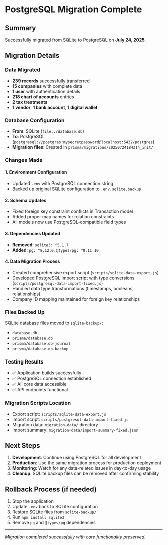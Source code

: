 # PostgreSQL Migration Complete

## Summary
Successfully migrated from SQLite to PostgreSQL on **July 24, 2025**.

## Migration Details

### Data Migrated
- **239 records** successfully transferred
- **15 companies** with complete data
- **1 user** with authentication details
- **218 chart of accounts** entries
- **2 tax treatments**
- **1 vendor**, **1 bank account**, **1 digital wallet**

### Database Configuration
- **From**: SQLite (`file:./database.db`)
- **To**: PostgreSQL (`postgresql://postgres:mysecretpassword@localhost:5432/postgres`)
- **Migration files**: Created in `prisma/migrations/20250724184314_init/`

### Changes Made

#### 1. Environment Configuration
- Updated `.env` with PostgreSQL connection string
- Backed up original SQLite configuration to `.env.sqlite.backup`

#### 2. Schema Updates
- Fixed foreign key constraint conflicts in Transaction model
- Added proper map names for relation constraints
- All models now use PostgreSQL-compatible field types

#### 3. Dependencies Updated
- **Removed**: `sqlite3: ^5.1.7`
- **Added**: `pg: ^8.12.0`, `@types/pg: ^8.11.10`

#### 4. Data Migration Process
- Created comprehensive export script (`scripts/sqlite-data-export.js`)
- Developed PostgreSQL import script with type conversions (`scripts/postgresql-data-import-fixed.js`)
- Handled data type transformations (timestamps, booleans, relationships)
- Company ID mapping maintained for foreign key relationships

### Files Backed Up
SQLite database files moved to `sqlite-backup/`:
- `database.db`
- `prisma/database.db`
- `prisma/database.db-journal`
- `prisma/database.db.backup`

### Testing Results
- ✅ Application builds successfully
- ✅ PostgreSQL connection established
- ✅ All core data accessible
- ✅ API endpoints functional

### Migration Scripts Location
- Export script: `scripts/sqlite-data-export.js`
- Import script: `scripts/postgresql-data-import-fixed.js`
- Migration data: `migration-data/` directory
- Import summary: `migration-data/import-summary-fixed.json`

## Next Steps
1. **Development**: Continue using PostgreSQL for all development
2. **Production**: Use the same migration process for production deployment
3. **Monitoring**: Watch for any data-related issues in day-to-day usage
4. **Cleanup**: SQLite backup files can be removed after confirming stability

## Rollback Process (if needed)
1. Stop the application
2. Update `.env` back to SQLite configuration
3. Restore SQLite files from `sqlite-backup/`
4. Run `npm install sqlite3`
5. Remove `pg` and `@types/pg` dependencies

---
*Migration completed successfully with core functionality preserved.*